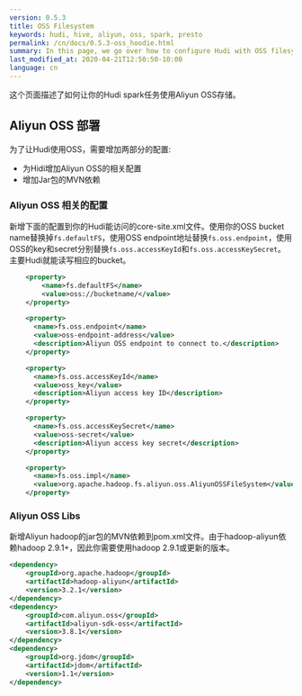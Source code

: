 ```yaml
---
version: 0.5.3
title: OSS Filesystem
keywords: hudi, hive, aliyun, oss, spark, presto
permalink: /cn/docs/0.5.3-oss_hoodie.html
summary: In this page, we go over how to configure Hudi with OSS filesystem.
last_modified_at: 2020-04-21T12:50:50-10:00
language: cn
---
```

这个页面描述了如何让你的Hudi spark任务使用Aliyun OSS存储。

## Aliyun OSS 部署

为了让Hudi使用OSS，需要增加两部分的配置:

- 为Hidi增加Aliyun OSS的相关配置
- 增加Jar包的MVN依赖

### Aliyun OSS 相关的配置

新增下面的配置到你的Hudi能访问的core-site.xml文件。使用你的OSS bucket name替换掉`fs.defaultFS`，使用OSS endpoint地址替换`fs.oss.endpoint`，使用OSS的key和secret分别替换`fs.oss.accessKeyId`和`fs.oss.accessKeySecret`。主要Hudi就能读写相应的bucket。

```xml
    <property>
        <name>fs.defaultFS</name>
        <value>oss://bucketname/</value>
    </property>

    <property>
      <name>fs.oss.endpoint</name>
      <value>oss-endpoint-address</value>
      <description>Aliyun OSS endpoint to connect to.</description>
    </property>

    <property>
      <name>fs.oss.accessKeyId</name>
      <value>oss_key</value>
      <description>Aliyun access key ID</description>
    </property>

    <property>
      <name>fs.oss.accessKeySecret</name>
      <value>oss-secret</value>
      <description>Aliyun access key secret</description>
    </property>

    <property>
      <name>fs.oss.impl</name>
      <value>org.apache.hadoop.fs.aliyun.oss.AliyunOSSFileSystem</value>
    </property>
```

### Aliyun OSS Libs

新增Aliyun hadoop的jar包的MVN依赖到pom.xml文件。由于hadoop-aliyun依赖hadoop 2.9.1+，因此你需要使用hadoop 2.9.1或更新的版本。

```xml
<dependency>
    <groupId>org.apache.hadoop</groupId>
    <artifactId>hadoop-aliyun</artifactId>
    <version>3.2.1</version>
</dependency>
<dependency>
    <groupId>com.aliyun.oss</groupId>
    <artifactId>aliyun-sdk-oss</artifactId>
    <version>3.8.1</version>
</dependency>
<dependency>
    <groupId>org.jdom</groupId>
    <artifactId>jdom</artifactId>
    <version>1.1</version>
</dependency>
```
